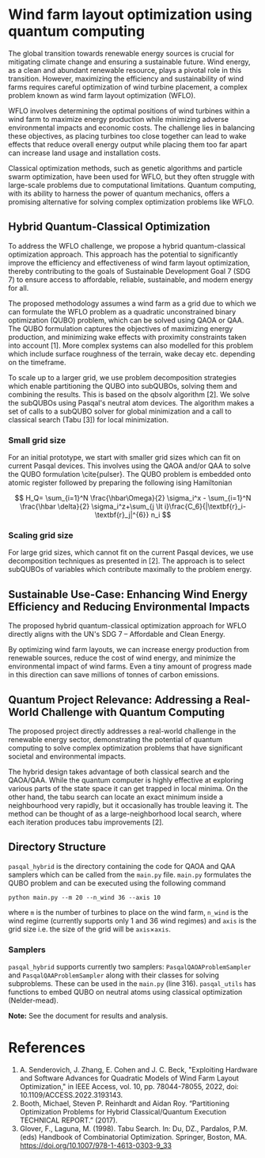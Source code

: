 # Wind farm layout optimization using quantum computing

The global transition towards renewable energy sources is crucial for mitigating climate change and ensuring a sustainable future. Wind energy, as a clean and abundant renewable resource, plays a pivotal role in this transition. However, maximizing the efficiency and sustainability of wind farms requires careful optimization of wind turbine placement, a complex problem known as wind farm layout optimization (WFLO).

WFLO involves determining the optimal positions of wind turbines within a wind farm to maximize energy production while minimizing adverse environmental impacts and economic costs. The challenge lies in balancing these objectives, as placing turbines too close together can lead to wake effects that reduce overall energy output while placing them too far apart can increase land usage and installation costs.

Classical optimization methods, such as genetic algorithms and particle swarm optimization, have been used for WFLO, but they often struggle with large-scale problems due to computational limitations. Quantum computing, with its ability to harness the power of quantum mechanics, offers a promising alternative for solving complex optimization problems like WFLO.

## Hybrid Quantum-Classical Optimization 

To address the WFLO challenge, we propose a hybrid quantum-classical optimization approach. This approach has the potential to significantly improve the efficiency and effectiveness of wind farm layout optimization, thereby contributing to the goals of Sustainable Development Goal 7 (SDG 7) to ensure access to affordable, reliable, sustainable, and modern energy for all. 

The proposed methodology assumes a wind farm as a grid due to which we can formulate the WFLO problem as a quadratic unconstrained binary optimization (QUBO) problem, which can be solved using QAOA or QAA. The QUBO formulation captures the objectives of maximizing energy production, and minimizing wake effects with proximity constraints taken into account [1]. More complex systems can also modelled for this problem which include surface roughness of the terrain, wake decay etc. depending on the timeframe.

To scale up to a larger grid, we use problem decomposition strategies which enable partitioning the QUBO into subQUBOs, solving them and combining the results. This is based on the qbsolv algorithm [2]. We solve the subQUBOs using Pasqal's neutral atom devices. The algorithm makes a set of calls to a subQUBO solver for global minimization and a call to classical search (Tabu [3]) for local minimization. 

### Small grid size

For an initial prototype, we start with smaller grid sizes which can fit on current Pasqal devices. This involves using the QAOA and/or QAA to solve the QUBO formulation \cite{pulser}. The QUBO problem is embedded onto atomic register followed by preparing the following ising Hamiltonian

$$ H_Q= \sum_{i=1}^N \frac{\hbar\Omega}{2} \sigma_i^x - \sum_{i=1}^N \frac{\hbar \delta}{2} \sigma_i^z+\sum_{j \lt i}\frac{C_6}{|\textbf{r}_i-\textbf{r}_j|^{6}} n_i $$

### Scaling grid size

For large grid sizes, which cannot fit on the current Pasqal devices, we use decomposition techniques as presented in [2]. The approach is to select subQUBOs of variables which contribute maximally to the problem energy.

## Sustainable Use-Case: Enhancing Wind Energy Efficiency and Reducing Environmental Impacts

The proposed hybrid quantum-classical optimization approach for WFLO directly aligns with the UN's SDG 7 – Affordable and Clean Energy. 

By optimizing wind farm layouts, we can increase energy production from renewable sources, reduce the cost of wind energy, and minimize the environmental impact of wind farms. Even a tiny amount of progress made in this direction can save millions of tonnes of carbon emissions.

## Quantum Project Relevance: Addressing a Real-World Challenge with Quantum Computing

The proposed project directly addresses a real-world challenge in the renewable energy sector, demonstrating the potential of quantum computing to solve complex optimization problems that have significant societal and environmental impacts. 

The hybrid design takes advantage of both classical search and the QAOA/QAA. While the quantum computer is highly effective at exploring various parts of the state space it can get trapped in local minima. On the other hand, the tabu search can locate an exact minimum inside a neighbourhood very rapidly, but it occasionally has trouble leaving it. The method can be thought of as a large-neighborhood local search, where each iteration produces tabu improvements [2].

## Directory Structure

`pasqal_hybrid` is the directory containing the code for QAOA and QAA samplers which can be called from the `main.py` file.  `main.py` formulates the QUBO problem and can be executed using the following command

```
python main.py --m 20 --n_wind 36 --axis 10
```
where `m` is the number of turbines to place on the wind farm, `n_wind` is the wind regime (currently supports only 1 and 36 wind regimes) and `axis` is the grid size i.e. the size of the grid will be `axis`$\times$`axis`. 

### Samplers

`pasqal_hybrid` supports currently two samplers: `PasqalQAOAProblemSampler` and `PasqalQAAProblemSampler` along with their classes for solving subproblems. These can be used in the `main.py` (line 316). `pasqal_utils` has functions to embed QUBO on neutral atoms using classical optimization (Nelder-mead).

**Note:** See the document for results and analysis.

# References

1. A. Senderovich, J. Zhang, E. Cohen and J. C. Beck, "Exploiting Hardware and Software Advances for Quadratic Models of Wind Farm Layout Optimization," in IEEE Access, vol. 10, pp. 78044-78055, 2022, doi: 10.1109/ACCESS.2022.3193143.
2. Booth, Michael, Steven P. Reinhardt and Aidan Roy. “Partitioning Optimization Problems for Hybrid Classical/Quantum Execution TECHNICAL REPORT.” (2017).
3. Glover, F., Laguna, M. (1998). Tabu Search. In: Du, DZ., Pardalos, P.M. (eds) Handbook of Combinatorial Optimization. Springer, Boston, MA. https://doi.org/10.1007/978-1-4613-0303-9_33
